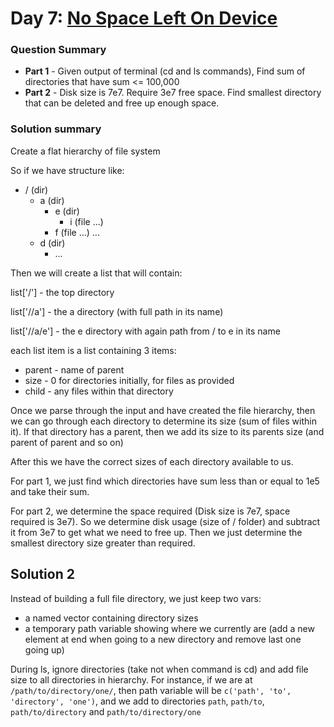 # Day 7: [No Space Left On Device](https://adventofcode.com/2022/day/7)

### Question Summary
- **Part 1** - Given output of terminal (cd and ls commands), Find sum of directories that have sum <= 100,000
- **Part 2** - Disk size is 7e7. Require 3e7 free space. Find smallest directory that can be deleted and free up enough space.

### Solution summary 

Create a flat hierarchy of file system

So if we have structure like:

- / (dir)
  - a (dir)
    - e (dir) 
      - i (file ...)
    - f (file ...)
    ...
  - d (dir) 
    - ...

Then we will create a list that will contain:

list['/'] - the top directory

list['//a'] - the a directory (with full path in its name)

list['//a/e'] - the e directory with again path from / to e in its name

each list item is a list containing 3 items:
  - parent - name of parent
  - size - 0 for directories initially, for files as provided
  - child - any files within that directory

Once we parse through the input and have created the file hierarchy, then we can go through each directory to determine its size (sum of files within it). If that directory has a parent, then we add its size to its parents size (and parent of parent and so on)

After this we have the correct sizes of each directory available to us. 

For part 1, we just find which directories have sum less than or equal to 1e5 and take their sum. 

For part 2, we determine the space required (Disk size is 7e7, space required is 3e7). So we determine disk usage (size of / folder) and subtract it from 3e7 to get what we need to free up. Then we just determine the smallest directory size greater than required. 


## Solution 2

Instead of building a full file directory, we just keep two vars:

- a named vector containing directory sizes
- a temporary path variable showing where we currently are (add a new element at end when going to a new directory and remove last one going up)

During ls, ignore directories (take not when command is cd) and add file size to all directories in hierarchy. For instance, if we are at `/path/to/directory/one/`, then path variable will be `c('path', 'to', 'directory', 'one')`, and we add to directories `path`, `path/to`, `path/to/directory` and `path/to/directory/one`



